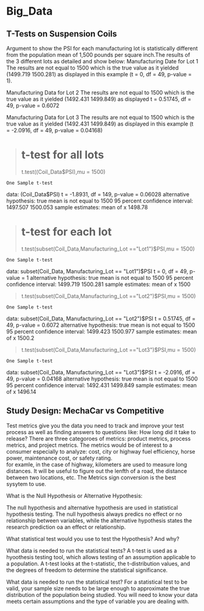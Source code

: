 # Big_Data

## T-Tests on Suspension Coils

Argument to show the PSI for each manufacturing lot is statistically different from the population mean of 1,500 pounds per square inch.The results of the 3 different lots as detailed and show below:
Manufacturing Date for Lot 1
The results are not equal to 1500 which is the true value as it yielded  (1499.719 1500.281) as displayed
in this example (t = 0, df = 49, p-value = 1).

Manufacturing Data for Lot 2
The results are not equal to 1500 which is the true value as it yielded (1492.431 1499.849) as displayed
t = 0.51745, df = 49, p-value = 0.6072


Manufacturing Data for Lot 3 
The results are not equal to 1500 which is the true value as it yielded (1492.431 1499.849) as displayed
in this example (t = -2.0916, df = 49, p-value = 0.04168)


> # t-test for all lots
> t.test((Coil_Data$PSI),mu = 1500)

	One Sample t-test

data:  (Coil_Data$PSI)
t = -1.8931, df = 149, p-value = 0.06028
alternative hypothesis: true mean is not equal to 1500
95 percent confidence interval:
 1497.507 1500.053
sample estimates:
mean of x 
  1498.78 

> # t-test for each lot
> t.test(subset(Coil_Data,Manufacturing_Lot =="Lot1")$PSI,mu = 1500)

	One Sample t-test

data:  subset(Coil_Data, Manufacturing_Lot == "Lot1")$PSI
t = 0, df = 49, p-value = 1
alternative hypothesis: true mean is not equal to 1500
95 percent confidence interval:
 1499.719 1500.281
sample estimates:
mean of x 
     1500 

> t.test(subset(Coil_Data,Manufacturing_Lot =="Lot2")$PSI,mu = 1500)

	One Sample t-test

data:  subset(Coil_Data, Manufacturing_Lot == "Lot2")$PSI
t = 0.51745, df = 49, p-value = 0.6072
alternative hypothesis: true mean is not equal to 1500
95 percent confidence interval:
 1499.423 1500.977
sample estimates:
mean of x 
   1500.2 

> t.test(subset(Coil_Data,Manufacturing_Lot =="Lot3")$PSI,mu = 1500)

	One Sample t-test

data:  subset(Coil_Data, Manufacturing_Lot == "Lot3")$PSI
t = -2.0916, df = 49, p-value = 0.04168
alternative hypothesis: true mean is not equal to 1500
95 percent confidence interval:
 1492.431 1499.849
sample estimates:
mean of x 
  1496.14 
  
## Study Design: MechaCar vs Competitive

Test metrics give you the data you need to track and improve your test process as well as finding answers to questions like: How long did it take to release?  There are three categoroes of metrics:  product metrics, process metrics, and project metrics. The metrics would be of interest to a consumer especially to analyze: cost, city or highway fuel efficiency, horse power, maintenance cost, or safety rating.  
for examle, in the case of highway, kilometers are used to measure long distances.  It will be useful to figure out the lenfth of a road, the distance between two locations, etc.  The Metrics sign conversion is the best sysytem to use.

What is the Null Hypothesis or Alternative Hypothesis:

The null hypothesis and alternative hypothesis are used in statistical hypothesis testing. The null hypothesis always predics no effect or no relationship between variables, while the alternative hypothesis states the research prediction oa an effect or relationship.

What statistical test would you use to test the Hypothesis?  And why?


What data is needed to run the statistical tests?
A t-test is used as a hyoothesis testing tool, which allows testing of an assumption applicable to a population.  A t-test looks at the t-statistic, the t-distribution values, and the degrees of freedom to determine the statistical significance.


What data is needed to run the statistical test?
For a statistical test to be valid, your sample size needs to be large enough to approximate the true distribution of the population being studied.  You will need to know your data meets certain assumptions and the type of variable you are dealing with. 

